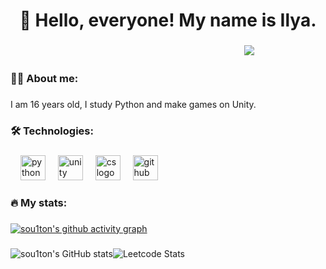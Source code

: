 ###

<h1 align="center">👋 Hello, everyone! My name is Ilya.</h1>

###
ㅤㅤㅤㅤㅤㅤㅤㅤㅤㅤㅤㅤㅤㅤㅤㅤㅤㅤㅤㅤㅤㅤㅤㅤㅤㅤㅤㅤㅤ![](https://komarev.com/ghpvc/?username=sou1ton-exe&abbreviated=true)

<h3 align="left">👩‍💻  About me: </h3>

###

<p align="left">I am 16 years old, I study Python and make games on Unity.</p>

###

<h3 align="left">🛠 Technologies: </h3>

###

<div align="left">
  <img width="12" />
  <img src="https://skillicons.dev/icons?i=py" height="40" alt="python logo"  />
  <img width="12" />
  <img src="https://skillicons.dev/icons?i=unity" height="40" alt="unity logo"  />
  <img width="12" />
  <img src="https://skillicons.dev/icons?i=cs" height="40" alt="cs logo"  />
  <img width="12" />
  <img src="https://skillicons.dev/icons?i=github" height="40" alt="github logo"  />
  

</div>

###

<h3 align="left">🔥   My stats: </h3>

###

[![sou1ton's github activity graph](https://github-readme-activity-graph.vercel.app/graph?username=sou1ton-exe&theme=high-contrast)](https://github.com/ashutosh00710/github-readme-activity-graph)

###


![sou1ton's GitHub stats](https://github-readme-stats.vercel.app/api?username=sou1ton-exe&show_icons=true&theme=radical)![Leetcode Stats](https://leetcard.jacoblin.cool/sou1ton?theme=dark)
